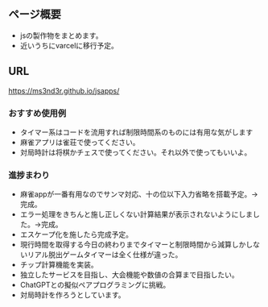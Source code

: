## ページ概要
- jsの製作物をまとめます。
- 近いうちにvarcelに移行予定。

## URL 
https://ms3nd3r.github.io/jsapps/

### おすすめ使用例
- タイマー系はコードを流用すれば制限時間系のものには有用な気がします
- 麻雀アプリは雀荘で使ってください。
- 対局時計は将棋かチェスで使ってください。それ以外で使ってもいいよ。

### 進捗まわり
- 麻雀appが一番有用なのでサンマ対応、十の位以下入力省略を搭載予定。->完成。
- エラー処理をきちんと施し正しくない計算結果が表示されないようにしました。->完成。
- エスケープ化を施したら完成予定。
- 現行時間を取得する今日の終わりまでタイマーと制限時間から減算しかしないリアル脱出ゲームタイマーは全く仕様が違った。
- チップ計算機能を実装。
- 独立したサービスを目指し、大会機能や数値の合算まで目指したい。
- ChatGPTとの擬似ペアプログラミングに挑戦。
- 対局時計を作ろうとしています。